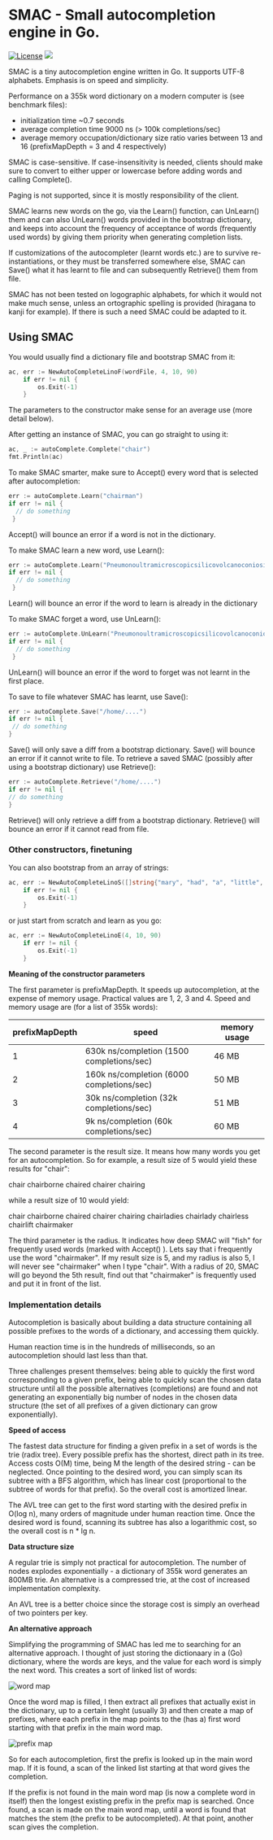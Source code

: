 
# SMAC - Small autocompletion engine in Go.

[![License](https://img.shields.io/badge/License-Apache%202.0-blue.svg)](https://opensource.org/licenses/Apache-2.0)
[![](https://godoc.org/github.com/pierods/smac?status.svg)](http://godoc.org/github.com/pierods/smac)

SMAC is a tiny autocompletion engine written in Go. It supports UTF-8 alphabets. Emphasis is on speed and simplicity.

Performance on a 355k word dictionary on a modern computer is (see benchmark files):

* initialization time ~0.7 seconds
* average completion time 9000 ns (> 100k completions/sec)
* average memory occupation/dictionary size ratio varies between 13 and 16 (prefixMapDepth = 3 and 4 respectively)

SMAC is case-sensitive. If case-insensitivity is needed, clients should make sure to convert to either upper or lowercase before adding words and calling Complete().

Paging is not supported, since it is mostly responsibility of the client.

SMAC learns new words on the go, via the Learn() function, can UnLearn() them and can also UnLearn() words provided in the bootstrap dictionary, and keeps into account the frequency of acceptance of words (frequently used words) by giving them priority when generating completion lists.

If customizations of the autocompleter (learnt words etc.) are to survive re-instantiations, or they must be transferred somewhere else, SMAC can Save() what it has learnt to file and can subsequently Retrieve() them from file.

SMAC has not been tested on logographic alphabets, for which it would not make much sense, unless
an ortographic spelling is provided (hiragana to kanji for example). If there is such a need SMAC
could be adapted to it.

## Using SMAC

You would usually find a dictionary file and bootstrap SMAC from it:
```Go
ac, err := NewAutoCompleteLinoF(wordFile, 4, 10, 90)
	if err != nil {
		os.Exit(-1)
	}
```
The parameters to the constructor make sense for an average use (more detail below).

After getting an instance of SMAC, you can go straight to using it:
```Go
ac, _ := autoComplete.Complete("chair")
fmt.Println(ac)
```
To make SMAC smarter, make sure to Accept() every word that is selected after autocompletion:
```Go
err := autoComplete.Learn("chairman")
if err != nil {
  // do something
 }
```
Accept() will bounce an error if a word is not in the dictionary.

To make SMAC learn a new word, use Learn():
```Go
err := autoComplete.Learn("Pneumonoultramicroscopicsilicovolcanoconiosis")
if err != nil {
  // do something
 }
```
Learn() will bounce an error if the word to learn is already in the dictionary

To make SMAC forget a word, use UnLearn():
```Go
err := autoComplete.UnLearn("Pneumonoultramicroscopicsilicovolcanoconiosis")
if err != nil {
  // do something
 }
 ```
 UnLearn() will bounce an error if the word to forget was not learnt in the first place.

 To save to file whatever SMAC has learnt, use Save():
 ```Go
 err := autoComplete.Save("/home/....")
 if err != nil {
  // do something
 }
 ```
 Save() will only save a diff from a bootstrap dictionary. Save() will bounce an error if it cannot write to file.
 To retrieve a saved SMAC (possibly after using a bootstrap dictionary) use Retrieve():
  ```Go
 err := autoComplete.Retrieve("/home/....")
 if err != nil {
  // do something
 }
 ```
 Retrieve() will only retrieve a diff from a bootstrap dictionary. Retrieve() will bounce an error if it cannot read from file.
 ### Other constructors, finetuning
 You can also bootstrap from an array of strings:
```Go
ac, err := NewAutoCompleteLinoS([]string{"mary", "had", "a", "little", "lamb"}, 4, 10, 90)
	if err != nil {
		os.Exit(-1)
	}
```
 or just start from scratch and learn as you go:
```Go
ac, err := NewAutoCompleteLinoE(4, 10, 90)
	if err != nil {
		os.Exit(-1)
	}
```
 **Meaning of the constructor parameters**

 The first parameter is prefixMapDepth. It speeds up autocompletion, at the expense of memory usage. Practical values are 1, 2, 3 and 4.
 Speed and memory usage are (for a list of 355k words):

 prefixMapDepth|speed| memory usage
 --------------|-----|-------------
 1|630k ns/completion (1500 completions/sec)| 46 MB
 2|160k ns/completion (6000 completions/sec)| 50 MB
 3|30k ns/completion (32k completions/sec)| 51 MB
 4|9k ns/completion (60k completions/sec)| 60 MB

 The second parameter is the result size. It means how many words you get for an autocompletion. So for example, a result size of 5 would yield these results for "chair":

 chair
 chairborne
 chaired
 chairer
 chairing

while a result size of 10 would yield:

chair
chairborne
chaired
chairer
chairing
chairladies
chairlady
chairless
chairlift
chairmaker

The third parameter is the radius. It indicates how deep SMAC will "fish" for frequently used words (marked with Accept() ). Lets say that i frequently use the word "chairmaker". If my result size is 5, and my radius is also 5, I will never see "chairmaker" when I type "chair". With a radius of 20, SMAC will go beyond the 5th result, find out that "chairmaker" is frequently used and put it in front of the list.

### Implementation details
Autocompletion is basically about building a data structure containing all possible prefixes to the words of a dictionary, and accessing them quickly.

Human reaction time is in the hundreds of milliseconds, so an autocompletion should last less than that.

Three challenges present themselves: being able to quickly the first word corresponding to a given prefix, being able to quickly scan the chosen data structure until all the possible alternatives (completions) are found and not generating an exponentially big number of nodes in the chosen data structure (the set of all prefixes of a given dictionary can grow exponentially).

**Speed of access**

The fastest data structure for finding a given prefix in a set of words is the trie (radix tree). Every possible prefix has the shortest, direct path in its tree. Access costs O(M) time, being M the length of the desired string - can be neglected. Once pointing to the desired word, you can simply scan its subtree with a BFS algorithm, which has linear cost (proportional to the subtree of words for that prefix). So the overall cost is amortized linear.

 The AVL tree can get to the first word starting with the desired prefix in O(log n), many orders of magnitude under human reaction time. Once the desired word is found, scanning its subtree has also a logarithmic cost, so the overall cost is n * lg n.

**Data structure size**

A regular trie is simply not practical for autocompletion. The number of nodes explodes exponentially - a dictionary of 355k word generates an 800MB trie.
An alternative is a compressed trie, at the cost of increased implementation complexity.

An AVL tree is a better choice since the storage cost is simply an overhead of two pointers per key.

**An alternative approach**

Simplifying the programming of SMAC has led me to searching for an alternative approach.
I thought of just storing the dictionaary in a (Go) dictionary, where the words are keys, and the value for each word is simply the next word. This creates a sort of linked list of words:

![word map](assets/map.png)

Once the word map is filled, I then extract all prefixes that actually exist in the dictionary, up to a certain lenght (usually 3) and then create a map of prefixes, where each prefix in the map points to the (has a) first word starting with that prefix in the main word map.

![prefix map](assets/prefixes.png)

So for each autocompletion, first the prefix is looked up in the main word map. If it is found, a scan of the linked list starting at that word gives the completion.

If the prefix is not found in the main word map (is now a complete word in itself) then the longest existing prefix in the prefix map is searched. Once found, a scan is made on the main word map, until a word is found that matches the stem (the prefix to be autocompleted). At that point, another scan gives the completion.
